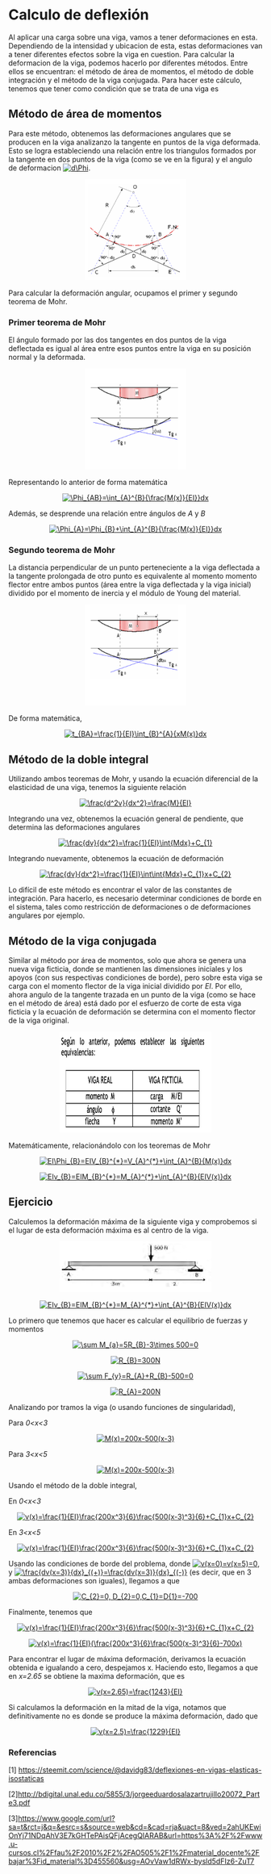# Calculo de deflexión

Al aplicar una carga sobre una viga, vamos a tener deformaciones en esta. Dependiendo de la intensidad y ubicacion de esta, estas deformaciones van a tener
diferentes efectos sobre la viga en cuestion. Para calcular la deformacion de la viga, podemos hacerlo por diferentes métodos. Entre ellos se encuentran:
el método de área de momentos, el método de doble integración y el método de la viga conjugada. Para hacer este cálculo, tenemos que tener como condición que se 
trata de una viga es

## Método de área de momentos

Para este método, obtenemos las deformaciones angulares que se producen en la viga analizanzo la tangente en puntos de la viga deformada. Esto se logra estableciendo una relación
entre los triangulos formados por la tangente en dos puntos de la viga (como se ve en la figura) y el angulo de deformacion  <a href="https://www.codecogs.com/eqnedit.php?latex=d\Phi" target="_blank"><img src="https://latex.codecogs.com/gif.latex?d\Phi" title="d\Phi" /></a>.


<p align="center">
 <img src="https://github.com/arturobugueno/icm2028-wiki/blob/master/wiki/met_area_momentos_deflexion.png" width="200" height="200">
</p>

Para calcular la deformación angular, ocupamos el primer y segundo teorema de Mohr.

### Primer teorema de Mohr

El ángulo formado por las dos tangentes en dos puntos de la viga deflectada es igual al área entre esos puntos entre la viga en su posición normal y la deformada. 

<p align="center">
 <img src="https://github.com/arturobugueno/icm2028-wiki/blob/master/wiki/primer_t_mohr.png" width="200" height="200">
</p>

Representando lo anterior de forma matemática

<p align="center">
  <a href="https://www.codecogs.com/eqnedit.php?latex=\Phi_{AB}=\int_{A}^{B}{\frac{M(x)}{EI}}dx" target="_blank"><img src="https://latex.codecogs.com/gif.latex?\Phi_{AB}=\int_{A}^{B}{\frac{M(x)}{EI}}dx" title="\Phi_{AB}=\int_{A}^{B}{\frac{M(x)}{EI}}dx" /></a>
</p>

Además, se desprende una relación entre ángulos de _A_ y _B_

<p align="center">
  <a href="https://www.codecogs.com/eqnedit.php?latex=\Phi_{A}=\Phi_{B}&plus;\int_{A}^{B}{\frac{M(x)}{EI}}dx" target="_blank"><img src="https://latex.codecogs.com/gif.latex?\Phi_{A}=\Phi_{B}&plus;\int_{A}^{B}{\frac{M(x)}{EI}}dx" title="\Phi_{A}=\Phi_{B}+\int_{A}^{B}{\frac{M(x)}{EI}}dx" /></a>
</p>

### Segundo teorema de Mohr

La distancia perpendicular de un punto perteneciente a la viga deflectada a la tangente prolongada de otro punto es equivalente al momento momento flector entre ambos 
puntos (área entre la viga deflectada y la viga inicial) dividido por el momento de inercia y el módulo de Young del material.

<p align="center">
 <img src="https://github.com/arturobugueno/icm2028-wiki/blob/master/wiki/segundo_t_mohr.png" width="200" height="200">
</p>

De forma matemática,

<p align="center">
  <a href="https://www.codecogs.com/eqnedit.php?latex=t_{BA}=\frac{1}{EI}\int_{B}^{A}{xM(x)}dx" target="_blank"><img src="https://latex.codecogs.com/gif.latex?t_{BA}=\frac{1}{EI}\int_{B}^{A}{xM(x)}dx" title="t_{BA}=\frac{1}{EI}\int_{B}^{A}{xM(x)}dx" /></a>
</p>

## Método de la doble integral

Utilizando ambos teoremas de Mohr, y usando la ecuación diferencial de la elasticidad de una viga, tenemos la siguiente relación

<p align="center">
  <a href="https://www.codecogs.com/eqnedit.php?latex=\frac{d^2v}{dx^2}=\frac{M}{EI}" target="_blank"><img src="https://latex.codecogs.com/gif.latex?\frac{d^2v}{dx^2}=\frac{M}{EI}" title="\frac{d^2v}{dx^2}=\frac{M}{EI}" /></a>
</p>

Integrando una vez, obtenemos la ecuación general de pendiente, que determina las deformaciones angulares

<p align="center">
  <a href="https://www.codecogs.com/eqnedit.php?latex=\frac{dv}{dx^2}=\frac{1}{EI}\int{Mdx}&plus;C_{1}" target="_blank"><img src="https://latex.codecogs.com/gif.latex?\frac{dv}{dx^2}=\frac{1}{EI}\int{Mdx}&plus;C_{1}" title="\frac{dv}{dx^2}=\frac{1}{EI}\int{Mdx}+C_{1}" /></a>
</p>

Integrando nuevamente, obtenemos la ecuación de deformación

<p align="center">
  <a href="https://www.codecogs.com/eqnedit.php?latex=\frac{dv}{dx^2}=\frac{1}{EI}\int\int{Mdx}&plus;C_{1}x&plus;C_{2}" target="_blank"><img src="https://latex.codecogs.com/gif.latex?\frac{dv}{dx^2}=\frac{1}{EI}\int\int{Mdx}&plus;C_{1}x&plus;C_{2}" title="\frac{dv}{dx^2}=\frac{1}{EI}\int\int{Mdx}+C_{1}x+C_{2}" /></a>
</p>

Lo difícil de este método es encontrar el valor de las constantes de integración. Para hacerlo, es necesario determinar condiciones de borde en el sistema, tales como 
restricción de deformaciones o de deformaciones angulares por ejemplo.

## Método de la viga conjugada

Similar al método por área de momentos, solo que ahora se genera una nueva viga ficticia, donde se mantienen las dimensiones iniciales y los apoyos (con sus respectivas 
condiciones de borde), pero sobre esta viga se carga con el momento flector de la viga inicial dividido por _EI_. Por ello, ahora angulo de la tangente trazada en 
un punto de la viga (como se hace en el método de área) está dado por el esfuerzo de corte de esta viga ficticia y la ecuación de deformación se determina con el momento flector de la viga original.

<p align="center">
 <img src="https://github.com/arturobugueno/icm2028-wiki/blob/master/wiki/relacion_met_viga_ficticia.png" width="300" height="200">
</p>

Matemáticamente, relacionándolo con los teoremas de Mohr

<p align="center">
  <a href="https://www.codecogs.com/eqnedit.php?latex=EI\Phi_{B}=EIV_{B}^{*}=V_{A}^{*}&plus;\int_{A}^{B}{M(x)}dx" target="_blank"><img src="https://latex.codecogs.com/gif.latex?EI\Phi_{B}=EIV_{B}^{*}=V_{A}^{*}&plus;\int_{A}^{B}{M(x)}dx" title="EI\Phi_{B}=EIV_{B}^{*}=V_{A}^{*}+\int_{A}^{B}{M(x)}dx" /></a>
</p>

<p align="center">
  <a href="https://www.codecogs.com/eqnedit.php?latex=EIv_{B}=EIM_{B}^{*}=M_{A}^{*}&plus;\int_{A}^{B}{EIV(x)}dx" target="_blank"><img src="https://latex.codecogs.com/gif.latex?EIv_{B}=EIM_{B}^{*}=M_{A}^{*}&plus;\int_{A}^{B}{EIV(x)}dx" title="EIv_{B}=EIM_{B}^{*}=M_{A}^{*}+\int_{A}^{B}{EIV(x)}dx" /></a>
</p>

## Ejercicio

Calculemos la deformación máxima de la siguiente viga y comprobemos si el lugar de esta deformación máxima es al centro de la viga.

<p align="center">
 <img src="https://github.com/arturobugueno/icm2028-wiki/blob/master/wiki/problema_propuesto.png" width="300" height="100">
</p>


<p align="center">
  <a href="https://www.codecogs.com/eqnedit.php?latex=EIv_{B}=EIM_{B}^{*}=M_{A}^{*}&plus;\int_{A}^{B}{EIV(x)}dx" target="_blank"><img src="https://latex.codecogs.com/gif.latex?EIv_{B}=EIM_{B}^{*}=M_{A}^{*}&plus;\int_{A}^{B}{EIV(x)}dx" title="EIv_{B}=EIM_{B}^{*}=M_{A}^{*}+\int_{A}^{B}{EIV(x)}dx" /></a>
</p>

Lo primero que tenemos que hacer es calcular el equilibrio de fuerzas y momentos

<p align="center">
  <a href="https://www.codecogs.com/eqnedit.php?latex=\sum&space;M_{a}=5R_{B}-3\times&space;500=0" target="_blank"><img src="https://latex.codecogs.com/gif.latex?\sum&space;M_{a}=5R_{B}-3\times&space;500=0" title="\sum M_{a}=5R_{B}-3\times 500=0" /></a>
</p>

<p align="center">
  <a href="https://www.codecogs.com/eqnedit.php?latex=R_{B}=300N" target="_blank"><img src="https://latex.codecogs.com/gif.latex?R_{B}=300N" title="R_{B}=300N" /></a>
</p>

<p align="center">
  <a href="https://www.codecogs.com/eqnedit.php?latex=\sum&space;F_{y}=R_{A}&plus;R_{B}-500=0" target="_blank"><img src="https://latex.codecogs.com/gif.latex?\sum&space;F_{y}=R_{A}&plus;R_{B}-500=0" title="\sum F_{y}=R_{A}+R_{B}-500=0" /></a>
</p>

<p align="center">
  <a href="https://www.codecogs.com/eqnedit.php?latex=R_{A}=200N" target="_blank"><img src="https://latex.codecogs.com/gif.latex?R_{A}=200N" title="R_{A}=200N" /></a>
</p>

Analizando por tramos la viga (o usando funciones de singularidad),

Para _0<x<3_

<p align="center">
  <a href="https://www.codecogs.com/eqnedit.php?latex=M(x)=200x-500(x-3)" target="_blank"><img src="https://latex.codecogs.com/gif.latex?M(x)=200x" title="M(x)=200x-500(x-3)" /></a>
</p>

Para _3<x<5_

<p align="center">
  <a href="https://www.codecogs.com/eqnedit.php?latex=M(x)=200x-500(x-3)" target="_blank"><img src="https://latex.codecogs.com/gif.latex?M(x)=200x-500(x-3)" title="M(x)=200x-500(x-3)" /></a>
</p>



Usando el método de la doble integral,

En _0<x<3_

<p align="center">
  <a href="https://www.codecogs.com/eqnedit.php?latex=v(x)=\frac{1}{EI}\frac{200x^3}{6}\frac{500(x-3)^3}{6}&plus;C_{1}x&plus;C_{2}" target="_blank"><img src="https://latex.codecogs.com/gif.latex?v(x)=\frac{1}{EI}(\frac{200x^3}{6}C_{1}x&plus;C_{2})" title="v(x)=\frac{1}{EI}\frac{200x^3}{6}\frac{500(x-3)^3}{6}+C_{1}x+C_{2}" /></a>
</p>

En _3<x<5_

<p align="center">
  <a href="https://www.codecogs.com/eqnedit.php?latex=v(x)=\frac{1}{EI}\frac{200x^3}{6}\frac{500(x-3)^3}{6}&plus;C_{1}x&plus;C_{2}" target="_blank"><img src="https://latex.codecogs.com/gif.latex?v(x)=\frac{1}{EI}(\frac{200x^3}{6}\frac{500(x-3)^3}{6}&plus;D_{1}x&plus;D_{2})" title="v(x)=\frac{1}{EI}\frac{200x^3}{6}\frac{500(x-3)^3}{6}+C_{1}x+C_{2}" /></a>
</p>

Usando las condiciones de borde del problema, donde <a href="https://www.codecogs.com/eqnedit.php?latex=v(x=0)=v(x=5)=0" target="_blank"><img src="https://latex.codecogs.com/gif.latex?v(x=0)=v(x=5)=0" title="v(x=0)=v(x=5)=0" /></a>, y <a href="https://www.codecogs.com/eqnedit.php?latex=\frac{dv(x=3)}{dx}_{(&plus;)}=\frac{dv(x=3)}{dx}_{(-)}" target="_blank"><img src="https://latex.codecogs.com/gif.latex?\frac{dv(x=3)}{dx}_{(&plus;)}=\frac{dv(x=3)}{dx}_{(-)}" title="\frac{dv(x=3)}{dx}_{(+)}=\frac{dv(x=3)}{dx}_{(-)}" /></a>
(es decir, que en 3 ambas deformaciones son iguales), llegamos a que

<p align="center">
  <a href="https://www.codecogs.com/eqnedit.php?latex=C_{2}=0,&space;D_{2}=0,C_{1}=D{1}=-700" target="_blank"><img src="https://latex.codecogs.com/gif.latex?C_{2}=0,&space;D_{2}=0,C_{1}=D{1}=-700" title="C_{2}=0, D_{2}=0,C_{1}=D{1}=-700" /></a>
</p>

Finalmente, tenemos que 

<p align="center">
  <a href="https://www.codecogs.com/eqnedit.php?latex=v(x)=\frac{1}{EI}\frac{200x^3}{6}\frac{500(x-3)^3}{6}&plus;C_{1}x&plus;C_{2}" target="_blank"><img src="https://latex.codecogs.com/gif.latex?v(x)=\frac{1}{EI}(\frac{200x^3}{6}-700x)" title="v(x)=\frac{1}{EI}\frac{200x^3}{6}\frac{500(x-3)^3}{6}+C_{1}x+C_{2}" /></a>
</p>

<p align="center">
  <a href="https://www.codecogs.com/eqnedit.php?latex=v(x)=\frac{1}{EI}\frac{200x^3}{6}\frac{500(x-3)^3}{6}&plus;C_{1}x&plus;C_{2}" target="_blank"><img src="https://latex.codecogs.com/gif.latex?v(x)=\frac{1}{EI}(\frac{200x^3}{6}\frac{500(x-3)^3}{6}-700x)" title="v(x)=\frac{1}{EI}(\frac{200x^3}{6}\frac{500(x-3)^3}{6}-700x)" /></a>
</p>

Para encontrar el lugar de máxima deformación, derivamos la ecuación obtenida e igualando a cero, despejamos x. Haciendo esto, llegamos a que en _x=2.65_ se obtiene 
la maxima deformación, que es 

<p align="center">
  <a href="https://www.codecogs.com/eqnedit.php?latex=v(x=2.65)=\frac{1243}{EI}" target="_blank"><img src="https://latex.codecogs.com/gif.latex?v(x=2.65)=\frac{1243}{EI}" title="v(x=2.65)=\frac{1243}{EI}" /></a>
</p>

Si calculamos la deformación en la mitad de la viga, notamos que definitivamente no es donde se produce la máxima deformación, dado que

<p align="center">
  <a href="https://www.codecogs.com/eqnedit.php?latex=v(x=2.5)=\frac{1229}{EI}" target="_blank"><img src="https://latex.codecogs.com/gif.latex?v(x=2.5)=\frac{1229}{EI}" title="v(x=2.5)=\frac{1229}{EI}" /></a>
</p>

### Referencias

[1] https://steemit.com/science/@davidg83/deflexiones-en-vigas-elasticas-isostaticas

[2]http://bdigital.unal.edu.co/5855/3/jorgeeduardosalazartrujillo20072_Parte3.pdf

[3]https://www.google.com/url?sa=t&rct=j&q=&esrc=s&source=web&cd=&cad=rja&uact=8&ved=2ahUKEwiOnYj71NDqAhV3E7kGHTePAisQFjAcegQIARAB&url=https%3A%2F%2Fwww.u-cursos.cl%2Ffau%2F2010%2F2%2FAO505%2F1%2Fmaterial_docente%2Fbajar%3Fid_material%3D455560&usg=AOvVaw1dRWx-bysld5dFIz6-ZuT7
